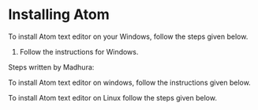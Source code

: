 # Installing Atom


 To install Atom text editor on your Windows, follow the steps given below.

 1. Follow the instructions for Windows.


 Steps written by Madhura:

 To install Atom text editor on windows, follow the instructions given below.

 To install Atom text editor on Linux follow the steps given below.

